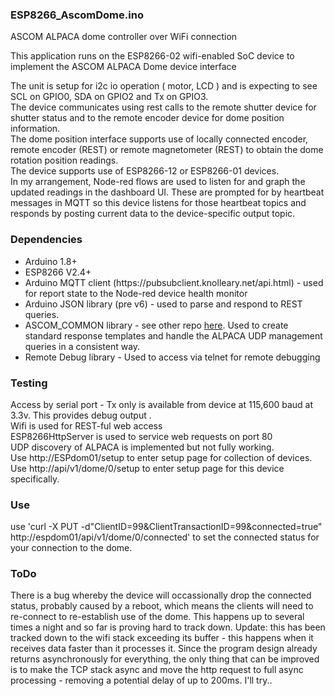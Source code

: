<h3>ESP8266_AscomDome.ino</h3>
<p> ASCOM ALPACA dome controller over WiFi connection </p
<p>This application runs on the ESP8266-02 wifi-enabled SoC device to implement the ASCOM ALPACA Dome device interface</p>

<p>The unit is setup for i2c io operation ( motor, LCD ) and is expecting to see SCL on GPIO0, SDA on GPIO2 and Tx on GPIO3. <br/>
The device communicates using rest calls to the remote shutter device for shutter status and to the remote encoder device for dome position information. <br/>
The dome position interface supports use of locally connected encoder, remote encoder (REST) or remote  magnetometer (REST) to obtain the dome rotation position readings. <br/>
The device supports use  of ESP8266-12 or ESP8266-01 devices. <br/>
In my arrangement, Node-red flows are used to listen for and graph the updated readings in the dashboard UI. These are prompted for by heartbeat messages in MQTT so this device listens for those heartbeat topics and responds by posting current data to the device-specific output topic.</p>
  
<h3>Dependencies</h3>
<ul>
  <li>Arduino 1.8+ </li>
  <li>ESP8266 V2.4+ </li>
<li>Arduino MQTT client (https://pubsubclient.knolleary.net/api.html) - used for report state to the Node-red device health monitor</li>
<li>Arduino JSON library (pre v6)  - used to parse and respond to REST queries. </li>
<li>ASCOM_COMMON library - see other repo <a href="http://www.github.com/skybadger/ASCOM_COMMON">here</a>. Used to create standard response templates and handle the ALPACA UDP management queries in a consistent way. </li>
<li>Remote Debug library  - Used to access via telnet for remote debugging</li>
</ul>

<h3>Testing</h3>
<p>Access by serial port  - Tx only is available from device at 115,600 baud at 3.3v. This provides debug output .<br/>
Wifi is used for REST-ful web access <br/>
ESP8266HttpServer is used to service web requests on port 80 <br/>
UDP discovery of ALPACA is implemented but not fully working. <br/>
Use http://ESPdom01/setup to enter setup page for collection of devices. <br/>
Use http://api/v1/dome/0/setup to enter setup page for this device specifically. <br/>
</p>

<h3>Use</h3>
<p>use 'curl -X PUT -d"ClientID=99&ClientTransactionID=99&connected=true" http://espdom01/api/v1/dome/0/connected' to set the connected status for your connection to the dome. <br/>
</P>

<h3>ToDo </h3>
<p>There is a bug whereby the device will occassionally drop the connected status, probably caused by a reboot, which means the clients will need to re-connect to re-establish use of the dome. This happens up to several times a night and so far is proving hard to track down. 
Update: this has been tracked down to the wifi stack exceeding its buffer - this happens when it receives data faster than it processes it. Since the program design already returns asynchronously for everything, the only thing that can be improved is to make the TCP stack async and move the http request to full async processing - removing a potential delay of up to 200ms. I'll try.. 

</p>

